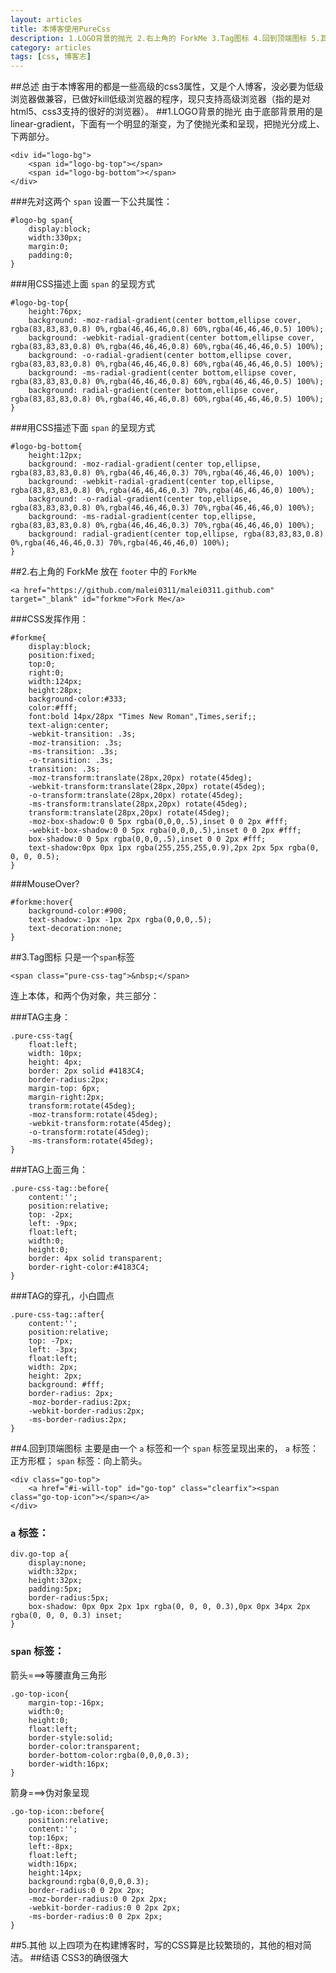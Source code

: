 ```yaml
---
layout: articles
title: 本博客使用PureCss
description: 1.LOGO背景的抛光 2.右上角的 ForkMe 3.Tag图标 4.回到顶端图标 5.其他
category: articles
tags: [css, 博客志]
---
```

##总述
由于本博客用的都是一些高级的css3属性，又是个人博客，没必要为低级浏览器做兼容，已做好kill低级浏览器的程序，现只支持高级浏览器（指的是对html5、css3支持的很好的浏览器）。
##1.LOGO背景的抛光
由于底部背景用的是linear-gradient，下面有一个明显的渐变，为了使抛光柔和呈现，把抛光分成上、下两部分。
	
	<div id="logo-bg">
        <span id="logo-bg-top"></span>
        <span id="logo-bg-bottom"></span>
    </div>

###先对这两个 `span` 设置一下公共属性：

	#logo-bg span{
		display:block;
		width:330px;
		margin:0;
		padding:0;
	}

###用CSS描述上面 `span` 的呈现方式

	#logo-bg-top{
		height:76px;
		background: -moz-radial-gradient(center bottom,ellipse cover, rgba(83,83,83,0.8) 0%,rgba(46,46,46,0.8) 60%,rgba(46,46,46,0.5) 100%);
		background: -webkit-radial-gradient(center bottom,ellipse cover, rgba(83,83,83,0.8) 0%,rgba(46,46,46,0.8) 60%,rgba(46,46,46,0.5) 100%);
		background: -o-radial-gradient(center bottom,ellipse cover, rgba(83,83,83,0.8) 0%,rgba(46,46,46,0.8) 60%,rgba(46,46,46,0.5) 100%);
		background: -ms-radial-gradient(center bottom,ellipse cover, rgba(83,83,83,0.8) 0%,rgba(46,46,46,0.8) 60%,rgba(46,46,46,0.5) 100%);
		background: radial-gradient(center bottom,ellipse cover, rgba(83,83,83,0.8) 0%,rgba(46,46,46,0.8) 60%,rgba(46,46,46,0.5) 100%);
	}

###用CSS描述下面 `span` 的呈现方式

	#logo-bg-bottom{
		height:12px;
		background: -moz-radial-gradient(center top,ellipse, rgba(83,83,83,0.8) 0%,rgba(46,46,46,0.3) 70%,rgba(46,46,46,0) 100%);
		background: -webkit-radial-gradient(center top,ellipse, rgba(83,83,83,0.8) 0%,rgba(46,46,46,0.3) 70%,rgba(46,46,46,0) 100%);
		background: -o-radial-gradient(center top,ellipse, rgba(83,83,83,0.8) 0%,rgba(46,46,46,0.3) 70%,rgba(46,46,46,0) 100%);
		background: -ms-radial-gradient(center top,ellipse, rgba(83,83,83,0.8) 0%,rgba(46,46,46,0.3) 70%,rgba(46,46,46,0) 100%);
		background: radial-gradient(center top,ellipse, rgba(83,83,83,0.8) 0%,rgba(46,46,46,0.3) 70%,rgba(46,46,46,0) 100%);
	}
##2.右上角的 ForkMe
放在 `footer` 中的 `ForkMe`

	<a href="https://github.com/malei0311/malei0311.github.com" target="_blank" id="forkme">Fork Me</a>

###CSS发挥作用：

	#forkme{
		display:block;
		position:fixed;
		top:0;
		right:0;
		width:124px;
		height:28px;
		background-color:#333;
		color:#fff;
		font:bold 14px/28px "Times New Roman",Times,serif;;
		text-align:center;
		-webkit-transition: .3s;
		-moz-transition: .3s;
		-ms-transition: .3s;
		-o-transition: .3s;
		transition: .3s;
		-moz-transform:translate(28px,20px) rotate(45deg);
		-webkit-transform:translate(28px,20px) rotate(45deg);
		-o-transform:translate(28px,20px) rotate(45deg);
		-ms-transform:translate(28px,20px) rotate(45deg);
		transform:translate(28px,20px) rotate(45deg);
		-moz-box-shadow:0 0 5px rgba(0,0,0,.5),inset 0 0 2px #fff;
		-webkit-box-shadow:0 0 5px rgba(0,0,0,.5),inset 0 0 2px #fff;
		box-shadow:0 0 5px rgba(0,0,0,.5),inset 0 0 2px #fff;
		text-shadow:0px 0px 1px rgba(255,255,255,0.9),2px 2px 5px rgba(0, 0, 0, 0.5);
	}

###MouseOver?

	#forkme:hover{
		background-color:#900;
		text-shadow:-1px -1px 2px rgba(0,0,0,.5);
		text-decoration:none;
	}

##3.Tag图标
只是一个`span`标签

	<span class="pure-css-tag">&nbsp;</span>

连上本体，和两个伪对象，共三部分：

###TAG主身：

	.pure-css-tag{
		float:left;
		width: 10px;
		height: 4px;
		border: 2px solid #4183C4;
		border-radius:2px;
		margin-top: 6px;
		margin-right:2px;
		transform:rotate(45deg);
		-moz-transform:rotate(45deg);
		-webkit-transform:rotate(45deg);
		-o-transform:rotate(45deg);
		-ms-transform:rotate(45deg);
	}
	
###TAG上面三角：

	.pure-css-tag::before{
		content:'';
		position:relative;
		top: -2px;
		left: -9px;
		float:left;
		width:0;
		height:0;
		border: 4px solid transparent;
		border-right-color:#4183C4;
	}

###TAG的穿孔，小白圆点
	
	.pure-css-tag::after{
		content:'';
		position:relative;
		top: -7px;
		left: -3px;
		float:left;
		width: 2px;
		height: 2px;
		background: #fff;
		border-radius: 2px;
		-moz-border-radius:2px;
		-webkit-border-radius:2px;
		-ms-border-radius:2px;
	}
##4.回到顶端图标
主要是由一个 `a` 标签和一个 `span` 标签呈现出来的， `a` 标签：正方形框； `span` 标签：向上箭头。

	<div class="go-top">
        <a href="#i-will-top" id="go-top" class="clearfix"><span class="go-top-icon"></span></a>
    </div>

### `a` 标签：

	div.go-top a{
		display:none;
		width:32px;
		height:32px;
		padding:5px;
		border-radius:5px;
		box-shadow: 0px 0px 2px 1px rgba(0, 0, 0, 0.3),0px 0px 34px 2px rgba(0, 0, 0, 0.3) inset;
	}

### `span` 标签：

 箭头===>等腰直角三角形	

	.go-top-icon{
		margin-top:-16px;
		width:0;
		height:0;
		float:left;
		border-style:solid;
		border-color:transparent;
		border-bottom-color:rgba(0,0,0,0.3);
		border-width:16px;
	}

箭身===>伪对象呈现

	.go-top-icon::before{
		position:relative;
		content:'';
		top:16px;
		left:-8px;
		float:left;
		width:16px;
		height:14px;
		background:rgba(0,0,0,0.3);
		border-radius:0 0 2px 2px;
		-moz-border-radius:0 0 2px 2px;
		-webkit-border-radius:0 0 2px 2px;
		-ms-border-radius:0 0 2px 2px;
	}

##5.其他
以上四项为在构建博客时，写的CSS算是比较繁琐的，其他的相对简洁。
##结语
CSS3的确很强大